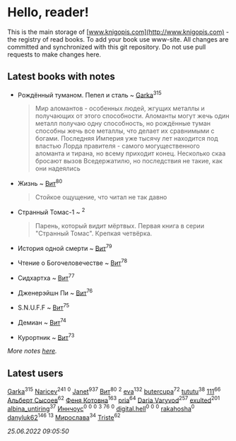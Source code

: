# Hello, reader!
This is the main storage of [www.knigopis.com](http://www.knigopis.com) - the registry of read books.
To add your book use www-site. All changes are committed and synchronized with this git repository.
Do not use pull requests to make changes here.


## Latest books with notes
* Рождённый туманом. Пепел и сталь ~ [Garka](users/115/115753719718250012620-google)<sup>315</sup>
    > Мир аломантов - особенных людей, жгущих металлы и получающих от этого способности. Аломанты могут жечь один металл получаю одну способность, но рождённые туман способны жечь все металлы, что делает их сравнимыми с богами. 
    > Последняя Империя уже тысячу лет находится под властью Лорда правителя - самого могущественного аломанта и тирана, но всему приходит конец. Несколько скаа бросают вызов Вседержатилю, но последствия не такие, как они надеялись

* Жизнь ~ [Вит](users/300/300273923-vkontakte)<sup>80</sup>
    > Стойкое ощущение, что читал не так давно

* Странный Томас-1 ~ [](users/100/100097069456712612136-google)<sup>2</sup>
    > Парень, который видит мёртвых. Первая книга в серии "Странный Томас". Крепкая четвёрка.

* История одной смерти ~ [Вит](users/300/300273923-vkontakte)<sup>79</sup>

* Чтение о Богочеловечестве ~ [Вит](users/300/300273923-vkontakte)<sup>78</sup>

* Сидхартха ~ [Вит](users/300/300273923-vkontakte)<sup>77</sup>

* Дженерэйшн Пи ~ [Вит](users/300/300273923-vkontakte)<sup>76</sup>

* S.N.U.F.F ~ [Вит](users/300/300273923-vkontakte)<sup>75</sup>

* Демиан ~ [Вит](users/300/300273923-vkontakte)<sup>74</sup>

* Курортник ~ [Вит](users/300/300273923-vkontakte)<sup>73</sup>


_More notes [here](latest_books_with_notes.md)._


## Latest users
[Garka](users/115/115753719718250012620-google)<sup>315</sup> 
[Naricev](users/107/107090515204537133928-google)<sup>241</sup> 
[](users/108/108992088462396254260-google)<sup>0</sup> 
[Janet](users/108/108113656204404967440-google)<sup>937</sup> 
[Вит](users/300/300273923-vkontakte)<sup>80</sup> 
[](users/100/100097069456712612136-google)<sup>2</sup> 
[eva](users/111/111656270551033014778-google)<sup>132</sup> 
[butercupa](users/193/193697993-vkontakte)<sup>72</sup> 
[tututu](users/135/135685382-vkontakte)<sup>38</sup> 
[111](users/309/309238388536274478-mailru)<sup>66</sup> 
[Альберт Сысоев](users/474/47446642-vkontakte)<sup>62</sup> 
[Феня Котовна](users/109/109746193906459706720-google)<sup>163</sup> 
[pria](users/128/128917939-vkontakte)<sup>64</sup> 
[Daria Varyvod](users/829/829893410524253-facebook)<sup>257</sup> 
[exulted](users/100/100599204551896265722-google)<sup>201</sup> 
[albina_untiring](users/257/2579695-vkontakte)<sup>37</sup> 
[Иннчоус](users/584/584548489-vkontakte)<sup>0</sup> 
[](users/113/113308925972173799436-google)<sup>0</sup> 
[](users/100/10038681-vkontakte)<sup>0</sup> 
[](users/115/115058436318443463985-google)<sup>3</sup> 
[](users/153/1537586159620888-facebook)<sup>76</sup> 
[](users/106/106089272412244528912-google)<sup>0</sup> 
[digital.hell](users/408/408598507-yandex)<sup>0</sup> 
[](users/118/118100475290024631360-google)<sup>0</sup> 
[](users/113/113407984384376187261-google)<sup>0</sup> 
[rakahosha](users/100/100759961280206170633-google)<sup>0</sup> 
[danyluk62](users/374/374149854-vkontakte)<sup>146</sup> 
[](users/101/101923253879668330026-google)<sup>13</sup> 
[Мирослава](users/106/106107989792957993574-google)<sup>34</sup> 
[Triste](users/517/5175580462988229760-mailru)<sup>62</sup> 


_25.06.2022 09:05:50_
